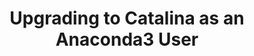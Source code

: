 ---
title: Upgrading to Catalina as an Anaconda3 User
tags: [External Post, Medium, OSX, Anaconda, Tips]
style: fill
color: warning
description: Semi-painlessly upgrading to the latest and greatest from Cupertino while keeping your Python environment intact
external_url: https://medium.com/@justinaugust/upgrading-to-osx-catalina-as-an-anaconda-user-2e71db194764
---